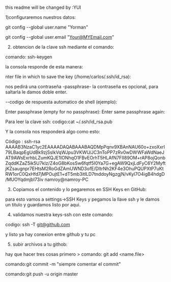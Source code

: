 this readme will be changed by :YUI


1)configuraremos nuestros datos:

git config --global user.name "Yorman" 

git config --global user.email "Your@MYEmail.com"

2) obtencion de la clave ssh mediante el comando:

comando: ssh-keygen

la consola responde de esta manera:

nter file in which to save the key (/home/carlos/.ssh/id_rsa):

nos pedirá una contraseña -passphrase- la contraseña es opcional, para saltarla le damos doble enter.

--codigo de respuesta automatico de shell (ejemplo):
 
Enter passphrase (empty for no passphrase):
Enter same passphrase again: 

Para leer la clave ssh:
codigo:cat ~/.ssh/id_rsa.pub

Y la consola nos responderá algo como esto:

Código : ssh-rsa AAAAB3NzaC1yc2EAAAADAQABAAABAQDMpPqnv9XBAnNAU60o+zxoXxrl79LBaqpEgUdBk9zjSslkVqWJpu3VKWU/JC3nToPP7zRv0wDWWFaWdNaeJAT9AWsExrhbLZumKQJE1IONhqO1FBvEOrhT5HLAfN7FII89OM+rAP8ojQonbZqddKZaZ5ik5U7kIz/Z4oG8bKosSw6fqtf5I0Ya7G+egAW9QxjLdFyC6Y2MyftjKZsaugnpr7EHtsM2RoGdZAmUWND3ofE/DltrNh2KF4e3OhuPQUPXtP7uKtRW1orC0QxHfd7jMPOujtE1+dT5mb3itlLD7tnddoyNgzgjN/vKyl7O4igB4hdgD/MUOYqdmjbI73iv namroy@namroy-PC

3) Copiamos el contenido y lo pegaremos en SSH Keys en GitHub:

para esto vamos a settings->SSH Keys y pegamos la llave ssh y le damos un titulo  y guardamos listo por aqui.

4) validamos nuestra keys-ssh con este comando:

codigo: ssh -T git@github.com 

y listo ya hay conexion entre github y tu pc

5) subir archivos a tu githob:

hay que hacer tres cosas primero > 
comando: git add <name.file> 

comando:git commit -m "siempre comentar el commit"

comando:git push -u origin master


